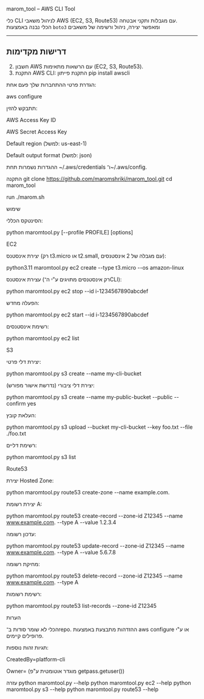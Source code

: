 

marom_tool – AWS CLI Tool

כלי CLI לניהול משאבי AWS (EC2, S3, Route53) עם מגבלות ותקני אבטחה.  
הכלי נבנה באמצעות `boto3` ומאפשר יצירה, ניהול ורשימה של משאבים

---

## דרישות מקדימות
2. חשבון AWS עם הרשאות מתאימות (EC2, S3, Route53).
3. התקנת AWS CLI:
   התקנת פייתון
pip install awscli


הגדרת פרטי ההתחברות שלך פעם אחת:

aws configure


תתבקש להזין:

AWS Access Key ID

AWS Secret Access Key

Default region (למשל: us-east-1)

Default output format (למשל: json)

ההגדרות נשמרות תחת ~/.aws/credentials ו־~/.aws/config.

התקנה
git clone https://github.com/maromshriki/marom_tool.git
cd marom_tool

run ./marom.sh

שימוש

הסינטקס הכללי:

python maromtool.py [--profile PROFILE] <resource> <action> [options]

EC2

יצירת אינסטנס (רק t3.micro או t2.small, עם מגבלה של 2 אינסטנסים):

python3.11 maromtool.py ec2 create --type t3.micro --os amazon-linux



עצירת אינסטנס (רק אינסטנסים מתויגים ע"י ה־CLI):

python maromtool.py ec2 stop --id i-1234567890abcdef


הפעלה מחדש:

python maromtool.py ec2 start --id i-1234567890abcdef


רשימת אינסטנסים:

python maromtool.py ec2 list

S3

יצירת דלי פרטי:

python maromtool.py s3 create --name my-cli-bucket


יצירת דלי ציבורי (נדרשת אישור מפורש):

python maromtool.py s3 create --name my-public-bucket --public --confirm yes


העלאת קובץ:

python maromtool.py s3 upload --bucket my-cli-bucket --key foo.txt --file ./foo.txt


רשימת דליים:

python maromtool.py s3 list

Route53

יצירת Hosted Zone:

python maromtool.py route53 create-zone --name example.com.


יצירת רשומת A:

python maromtool.py route53 create-record --zone-id Z12345 --name www.example.com. --type A --value 1.2.3.4


עדכון רשומה:

python maromtool.py route53 update-record --zone-id Z12345 --name www.example.com. --type A --value 5.6.7.8


מחיקת רשומה:

python maromtool.py route53 delete-record --zone-id Z12345 --name www.example.com. --type A


רשימת רשומות:

python maromtool.py route53 list-records --zone-id Z12345

הערות

הכלי לא שומר סודות ב־repo. ההזדהות מתבצעת באמצעות aws configure או ע"י פרופילים קיימים.

תגיות זהות נוספות:

CreatedBy=platform-cli

Owner=<username> (מוגדר אוטומטית ע"פ getpass.getuser())

עזרה
python maromtool.py --help
python maromtool.py ec2 --help
python maromtool.py s3 --help
python maromtool.py route53 --help

